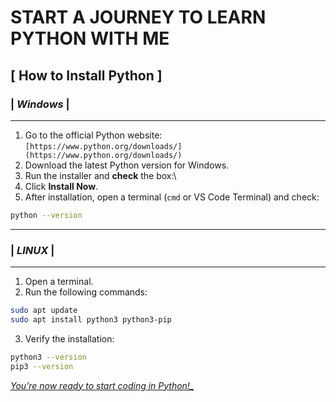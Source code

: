 # START A JOURNEY TO LEARN PYTHON WITH ME

##  [ How to Install Python ]

### | **_Windows_** |

---

1. Go to the official Python website:  
   `[https://www.python.org/downloads/](https://www.python.org/downloads/)`
2. Download the latest Python version for Windows.
3. Run the installer and **check** the box:\
4. Click **Install Now**.
5. After installation, open a terminal (`cmd` or VS Code Terminal) and check:

```bash
python --version
```

---

### | **_LINUX_** |

---

1. Open a terminal.
2. Run the following commands:

```bash
sudo apt update
sudo apt install python3 python3-pip
```

3. Verify the installation:

```bash
python3 --version
pip3 --version
```

*<u>You’re now ready to start coding in Python!_*